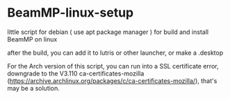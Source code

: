 # BeamMP-linux-setup
little script for debian ( use apt package manager ) for build and install BeamMP on linux

after the build, you can add it to lutris or other launcher, or make a .desktop

For the Arch version of this script, you can run into a SSL certificate error, downgrade to the V3.110 ca-certificates-mozilla (https://archive.archlinux.org/packages/c/ca-certificates-mozilla/), that's may be a solution. 
